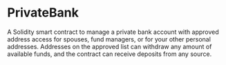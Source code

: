 # PrivateBank
A Solidity smart contract to manage a private bank account with approved address access for spouses, fund managers, or for your other personal addresses. Addresses on the approved list can withdraw any amount of available funds, and the contract can receive deposits from any source.
